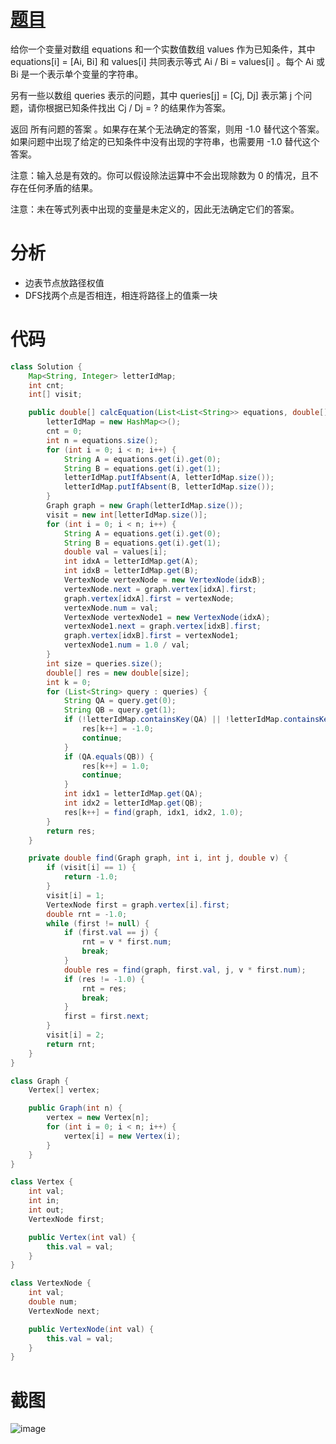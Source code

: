 # [题目](https://leetcode.cn/problems/evaluate-division/?envType=study-plan-v2&envId=top-interview-150)
给你一个变量对数组 equations 和一个实数值数组 values 作为已知条件，其中 equations[i] = [Ai, Bi] 和 values[i] 共同表示等式 Ai / Bi = values[i] 。每个 Ai 或 Bi 是一个表示单个变量的字符串。

另有一些以数组 queries 表示的问题，其中 queries[j] = [Cj, Dj] 表示第 j 个问题，请你根据已知条件找出 Cj / Dj = ? 的结果作为答案。

返回 所有问题的答案 。如果存在某个无法确定的答案，则用 -1.0 替代这个答案。如果问题中出现了给定的已知条件中没有出现的字符串，也需要用 -1.0 替代这个答案。

注意：输入总是有效的。你可以假设除法运算中不会出现除数为 0 的情况，且不存在任何矛盾的结果。

注意：未在等式列表中出现的变量是未定义的，因此无法确定它们的答案。
# 分析
- 边表节点放路径权值
- DFS找两个点是否相连，相连将路径上的值乘一块
# 代码
```java
class Solution {
    Map<String, Integer> letterIdMap;
    int cnt;
    int[] visit;

    public double[] calcEquation(List<List<String>> equations, double[] values, List<List<String>> queries) {
        letterIdMap = new HashMap<>();
        cnt = 0;
        int n = equations.size();
        for (int i = 0; i < n; i++) {
            String A = equations.get(i).get(0);
            String B = equations.get(i).get(1);
            letterIdMap.putIfAbsent(A, letterIdMap.size());
            letterIdMap.putIfAbsent(B, letterIdMap.size());
        }
        Graph graph = new Graph(letterIdMap.size());
        visit = new int[letterIdMap.size()];
        for (int i = 0; i < n; i++) {
            String A = equations.get(i).get(0);
            String B = equations.get(i).get(1);
            double val = values[i];
            int idxA = letterIdMap.get(A);
            int idxB = letterIdMap.get(B);
            VertexNode vertexNode = new VertexNode(idxB);
            vertexNode.next = graph.vertex[idxA].first;
            graph.vertex[idxA].first = vertexNode;
            vertexNode.num = val;
            VertexNode vertexNode1 = new VertexNode(idxA);
            vertexNode1.next = graph.vertex[idxB].first;
            graph.vertex[idxB].first = vertexNode1;
            vertexNode1.num = 1.0 / val;
        }
        int size = queries.size();
        double[] res = new double[size];
        int k = 0;
        for (List<String> query : queries) {
            String QA = query.get(0);
            String QB = query.get(1);
            if (!letterIdMap.containsKey(QA) || !letterIdMap.containsKey(QB)) {
                res[k++] = -1.0;
                continue;
            }
            if (QA.equals(QB)) {
                res[k++] = 1.0;
                continue;
            }
            int idx1 = letterIdMap.get(QA);
            int idx2 = letterIdMap.get(QB);
            res[k++] = find(graph, idx1, idx2, 1.0);
        }
        return res;
    }

    private double find(Graph graph, int i, int j, double v) {
        if (visit[i] == 1) {
            return -1.0;
        }
        visit[i] = 1;
        VertexNode first = graph.vertex[i].first;
        double rnt = -1.0;
        while (first != null) {
            if (first.val == j) {
                rnt = v * first.num;
                break;
            }
            double res = find(graph, first.val, j, v * first.num);
            if (res != -1.0) {
                rnt = res;
                break;
            }
            first = first.next;
        }
        visit[i] = 2;
        return rnt;
    }
}

class Graph {
    Vertex[] vertex;

    public Graph(int n) {
        vertex = new Vertex[n];
        for (int i = 0; i < n; i++) {
            vertex[i] = new Vertex(i);
        }
    }
}

class Vertex {
    int val;
    int in;
    int out;
    VertexNode first;

    public Vertex(int val) {
        this.val = val;
    }
}

class VertexNode {
    int val;
    double num;
    VertexNode next;

    public VertexNode(int val) {
        this.val = val;
    }
}
```

# 截图
![image](https://github.com/user-attachments/assets/8fc3ee93-4f95-4c35-9637-60cef078666d)

